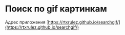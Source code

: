 # Поиск по gif картинкам   

Адрес приложения
[https://rtxrulez.github.io/searchgif/](https://rtxrulez.github.io/searchgif/)
